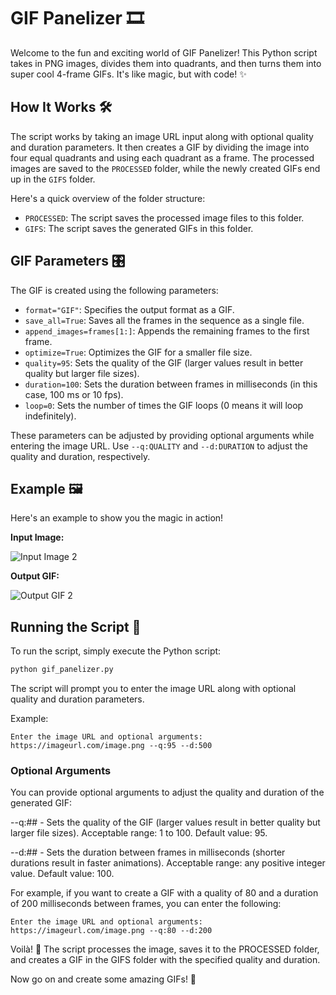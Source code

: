 # GIF Panelizer 🎞️

Welcome to the fun and exciting world of GIF Panelizer! This Python script takes in PNG images, divides them into quadrants, and then turns them into super cool 4-frame GIFs. It's like magic, but with code! ✨

## How It Works 🛠️

The script works by taking an image URL input along with optional quality and duration parameters. It then creates a GIF by dividing the image into four equal quadrants and using each quadrant as a frame. The processed images are saved to the `PROCESSED` folder, while the newly created GIFs end up in the `GIFS` folder.

Here's a quick overview of the folder structure:

- `PROCESSED`: The script saves the processed image files to this folder.
- `GIFS`: The script saves the generated GIFs in this folder.

## GIF Parameters 🎛️

The GIF is created using the following parameters:

- `format="GIF"`: Specifies the output format as a GIF.
- `save_all=True`: Saves all the frames in the sequence as a single file.
- `append_images=frames[1:]`: Appends the remaining frames to the first frame.
- `optimize=True`: Optimizes the GIF for a smaller file size.
- `quality=95`: Sets the quality of the GIF (larger values result in better quality but larger file sizes).
- `duration=100`: Sets the duration between frames in milliseconds (in this case, 100 ms or 10 fps).
- `loop=0`: Sets the number of times the GIF loops (0 means it will loop indefinitely).

These parameters can be adjusted by providing optional arguments while entering the image URL. Use `--q:QUALITY` and `--d:DURATION` to adjust the quality and duration, respectively.

## Example 🖼️

Here's an example to show you the magic in action!

**Input Image:**

![Input Image 2](https://awardable.s3.amazonaws.com/assets/2.png)

**Output GIF:**

![Output GIF 2](https://awardable.s3.amazonaws.com/assets/2.gif)

## Running the Script 🏃

To run the script, simply execute the Python script:

```bash
python gif_panelizer.py
```

The script will prompt you to enter the image URL along with optional quality and duration parameters.

Example:

```
Enter the image URL and optional arguments: https://imageurl.com/image.png --q:95 --d:500
```

### Optional Arguments
You can provide optional arguments to adjust the quality and duration of the generated GIF:

--q:## - Sets the quality of the GIF (larger values result in better quality but larger file sizes). Acceptable range: 1 to 100. Default value: 95.

--d:## - Sets the duration between frames in milliseconds (shorter durations result in faster animations). Acceptable range: any positive integer value. Default value: 100.

For example, if you want to create a GIF with a quality of 80 and a duration of 200 milliseconds between frames, you can enter the following:

```
Enter the image URL and optional arguments: https://imageurl.com/image.png --q:80 --d:200
```

Voilà! 🎉 The script processes the image, saves it to the PROCESSED folder, and creates a GIF in the GIFS folder with the specified quality and duration.

Now go on and create some amazing GIFs! 🌟